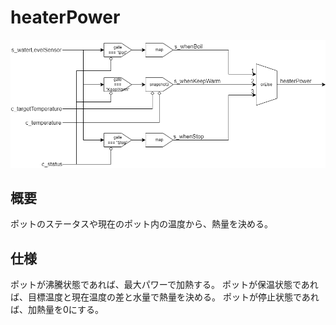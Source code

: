 # heaterPower

![heaterPower.png](../images/heaterPower.png)

## 概要

ポットのステータスや現在のポット内の温度から、熱量を決める。

## 仕様

ポットが沸騰状態であれば、最大パワーで加熱する。
ポットが保温状態であれば、目標温度と現在温度の差と水量で熱量を決める。
ポットが停止状態であれば、加熱量を0にする。
